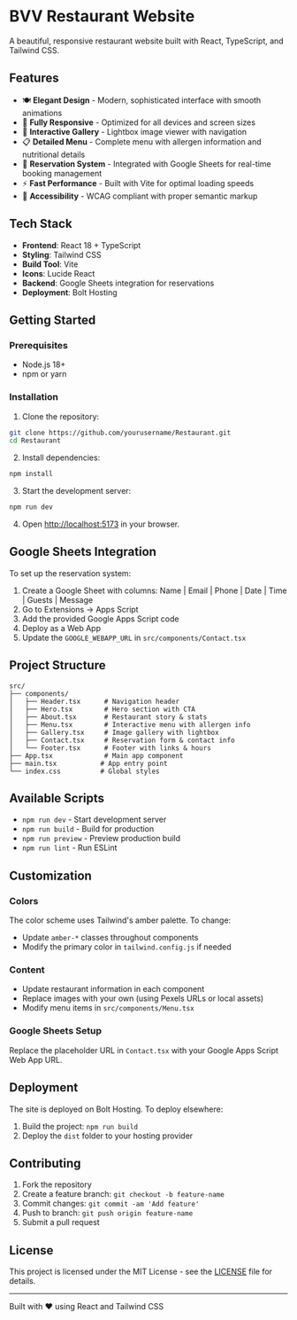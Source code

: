 # BVV Restaurant Website

A beautiful, responsive restaurant website built with React, TypeScript, and Tailwind CSS.

## Features

- 🍽️ **Elegant Design** - Modern, sophisticated interface with smooth animations
- 📱 **Fully Responsive** - Optimized for all devices and screen sizes
- 🎨 **Interactive Gallery** - Lightbox image viewer with navigation
- 📋 **Detailed Menu** - Complete menu with allergen information and nutritional details
- 📝 **Reservation System** - Integrated with Google Sheets for real-time booking management
- ⚡ **Fast Performance** - Built with Vite for optimal loading speeds
- 🎯 **Accessibility** - WCAG compliant with proper semantic markup

## Tech Stack

- **Frontend**: React 18 + TypeScript
- **Styling**: Tailwind CSS
- **Build Tool**: Vite
- **Icons**: Lucide React
- **Backend**: Google Sheets integration for reservations
- **Deployment**: Bolt Hosting

## Getting Started

### Prerequisites

- Node.js 18+ 
- npm or yarn

### Installation

1. Clone the repository:
```bash
git clone https://github.com/yourusername/Restaurant.git
cd Restaurant
```

2. Install dependencies:
```bash
npm install
```

3. Start the development server:
```bash
npm run dev
```

4. Open [http://localhost:5173](http://localhost:5173) in your browser.

## Google Sheets Integration

To set up the reservation system:

1. Create a Google Sheet with columns: Name | Email | Phone | Date | Time | Guests | Message
2. Go to Extensions → Apps Script
3. Add the provided Google Apps Script code
4. Deploy as a Web App
5. Update the `GOOGLE_WEBAPP_URL` in `src/components/Contact.tsx`

## Project Structure

```
src/
├── components/
│   ├── Header.tsx      # Navigation header
│   ├── Hero.tsx        # Hero section with CTA
│   ├── About.tsx       # Restaurant story & stats
│   ├── Menu.tsx        # Interactive menu with allergen info
│   ├── Gallery.tsx     # Image gallery with lightbox
│   ├── Contact.tsx     # Reservation form & contact info
│   └── Footer.tsx      # Footer with links & hours
├── App.tsx             # Main app component
├── main.tsx           # App entry point
└── index.css          # Global styles
```

## Available Scripts

- `npm run dev` - Start development server
- `npm run build` - Build for production
- `npm run preview` - Preview production build
- `npm run lint` - Run ESLint

## Customization

### Colors
The color scheme uses Tailwind's amber palette. To change:
- Update `amber-*` classes throughout components
- Modify the primary color in `tailwind.config.js` if needed

### Content
- Update restaurant information in each component
- Replace images with your own (using Pexels URLs or local assets)
- Modify menu items in `src/components/Menu.tsx`

### Google Sheets Setup
Replace the placeholder URL in `Contact.tsx` with your Google Apps Script Web App URL.

## Deployment

The site is deployed on Bolt Hosting. To deploy elsewhere:

1. Build the project: `npm run build`
2. Deploy the `dist` folder to your hosting provider

## Contributing

1. Fork the repository
2. Create a feature branch: `git checkout -b feature-name`
3. Commit changes: `git commit -am 'Add feature'`
4. Push to branch: `git push origin feature-name`
5. Submit a pull request

## License

This project is licensed under the MIT License - see the [LICENSE](LICENSE) file for details.

---

Built with ❤️ using React and Tailwind CSS